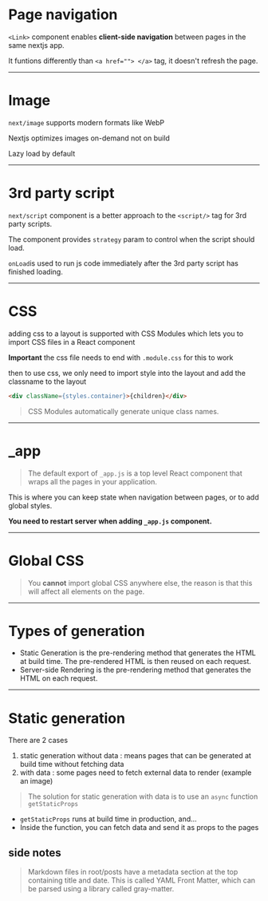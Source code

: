 # Page navigation
`<Link>` component enables **client-side navigation** between pages in the same nextjs app.

It funtions differently than `<a href=""> </a>` tag, it doesn't refresh the page.

---
# Image
`next/image` supports modern formats like WebP

Nextjs optimizes images on-demand not on build

Lazy load by default

---
# 3rd party script
`next/script` component is a better approach to the `<script/>` tag for 3rd party scripts.

The component provides `strategy` param to control when the script should load.

`onLoad`is used to run js code immediately after the 3rd party script has finished loading. 

---
# CSS
adding css to a layout is supported with CSS Modules which lets you to import CSS files in a React component

**Important** the css file needs to end with `.module.css` for this to work

then to use css, we only need to import style into the layout and add the classname to the layout 

```html
<div className={styles.container}>{children}</div>
```

> CSS Modules automatically generate unique class names.

--- 

# _app

> The default export of `_app.js` is a top level React component that wraps all the pages in your application.

This is where you can keep state when navigation between pages, or to add global styles. 

**You need to restart server when adding `_app.js` component.**

--- 

# Global CSS

> You **cannot** import global CSS anywhere else, the reason is that this will affect all elements on the page. 

---
# Types of generation
* Static Generation is the pre-rendering method that generates the HTML at build time. The pre-rendered HTML is then reused on each request.
* Server-side Rendering is the pre-rendering method that generates the HTML on each request.
---
# Static generation

There are 2 cases
1. static generation without data : means pages that can be generated at build time without fetching data
2. with data : some pages need to fetch external data to render (example an image)

> The solution for static generation with data is to use an `async` function `getStaticProps`

* `getStaticProps` runs at build time in production, and...
* Inside the function, you can fetch data and send it as props to the pages

## side notes

> Markdown files in root/posts have a metadata section at the top containing title and date. This is called YAML Front Matter, which can be parsed using a library called gray-matter.

